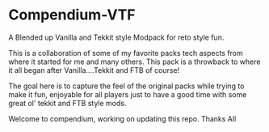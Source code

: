 # Compendium-VTF
A Blended up Vanilla and Tekkit style Modpack for reto style fun.

This is a collaboration of some of my favorite packs tech aspects from where it started for me and many others. This pack is a throwback to where it all began after Vanilla....Tekkit and FTB of course!  

The goal here is to capture the feel of the original packs while trying to make it fun, enjoyable for all players just to have a good time with some great ol' tekkit and FTB style mods.

Welcome to compendium, working on updating this repo. Thanks All
